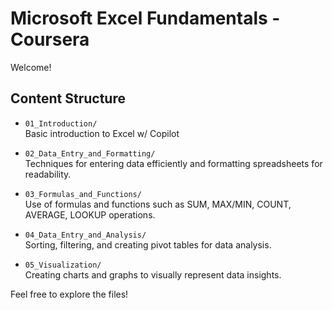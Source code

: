 # Microsoft Excel Fundamentals - Coursera 

 Welcome!


## Content Structure

- `01_Introduction/`  
  Basic introduction to Excel w/ Copilot 

- `02_Data_Entry_and_Formatting/`  
  Techniques for entering data efficiently and formatting spreadsheets for readability.

- `03_Formulas_and_Functions/`  
  Use of formulas and functions such as SUM, MAX/MIN, COUNT, AVERAGE, LOOKUP operations.

- `04_Data_Entry_and_Analysis/`  
  Sorting, filtering, and creating pivot tables for data analysis.

- `05_Visualization/`  
  Creating charts and graphs to visually represent data insights.


Feel free to explore the files!


